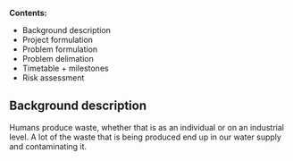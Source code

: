 **Contents:**
- Background description
- Project formulation
- Problem formulation
- Problem delimation
- Timetable + milestones
- Risk assessment

## Background description
Humans produce waste, whether that is as an individual or on an industrial level. A lot of the waste that is being produced end up in our water supply and contaminating it. 